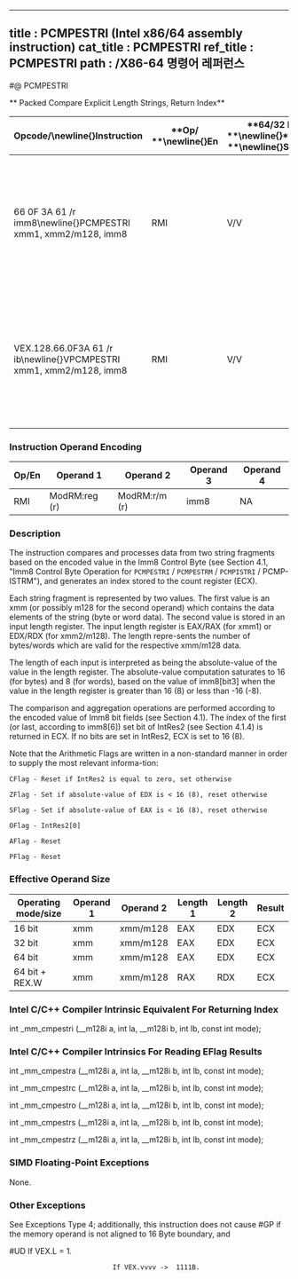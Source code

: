 ----------------------------
title : PCMPESTRI (Intel x86/64 assembly instruction)
cat_title : PCMPESTRI
ref_title : PCMPESTRI
path : /X86-64 명령어 레퍼런스
----------------------------
#@ PCMPESTRI

** Packed Compare Explicit Length Strings, Return Index**

|**Opcode/**\newline{}**Instruction**|**Op/ **\newline{}**En**|**64/32 bit **\newline{}**Mode **\newline{}**Support**|**CPUID **\newline{}**Feature **\newline{}**Flag**|**Description**|
|------------------------------------|------------------------|------------------------------------------------------|--------------------------------------------------|---------------|
|66 0F 3A 61 /r imm8\newline{}PCMPESTRI xmm1, xmm2/m128, imm8|RMI|V/V|SSE4_2|Perform a packed comparison of string data with explicit lengths, generating an index, and storing the result in ECX.|
|VEX.128.66.0F3A 61 /r ib\newline{}VPCMPESTRI xmm1, xmm2/m128, imm8|RMI|V/V|AVX|Perform a packed comparison of string data with explicit lengths, generating an index, and storing the result in ECX.|
### Instruction Operand Encoding


|Op/En|Operand 1|Operand 2|Operand 3|Operand 4|
|-----|---------|---------|---------|---------|
|RMI|ModRM:reg (r)|ModRM:r/m (r)|imm8|NA|
### Description


The instruction compares and processes data from two string fragments based on the encoded value in the Imm8 Control Byte (see Section 4.1, "Imm8 Control Byte Operation for `PCMPESTRI` / `PCMPESTRM` / `PCMPISTRI` / PCMP-ISTRM"), and generates an index stored to the count register (ECX).

Each string fragment is represented by two values. The first value is an xmm (or possibly m128 for the second operand) which contains the data elements of the string (byte or word data). The second value is stored in an input length register. The input length register is EAX/RAX (for xmm1) or EDX/RDX (for xmm2/m128). The length repre-sents the number of bytes/words which are valid for the respective xmm/m128 data. 

The length of each input is interpreted as being the absolute-value of the value in the length register. The absolute-value computation saturates to 16 (for bytes) and 8 (for words), based on the value of imm8[bit3] when the value in the length register is greater than 16 (8) or less than -16 (-8).

The comparison and aggregation operations are performed according to the encoded value of Imm8 bit fields (see Section 4.1). The index of the first (or last, according to imm8[6]) set bit of IntRes2 (see Section 4.1.4) is returned in ECX. If no bits are set in IntRes2, ECX is set to 16 (8).

Note that the Arithmetic Flags are written in a non-standard manner in order to supply the most relevant informa-tion:

    CFlag - Reset if IntRes2 is equal to zero, set otherwise

    ZFlag - Set if absolute-value of EDX is < 16 (8), reset otherwise

    SFlag - Set if absolute-value of EAX is < 16 (8), reset otherwise

    OFlag - IntRes2[0]

    AFlag - Reset

    PFlag - Reset

### Effective Operand Size


|**Operating mode/size**|**Operand 1**|**Operand 2**|**Length 1**|**Length 2**|**Result**|
|-----------------------|-------------|-------------|------------|------------|----------|
|16 bit|xmm|xmm/m128|EAX|EDX|ECX|
|32 bit|xmm|xmm/m128|EAX|EDX|ECX|
|64 bit|xmm|xmm/m128|EAX|EDX|ECX|
|64 bit + REX.W|xmm|xmm/m128|RAX|RDX|ECX|
### Intel C/C++ Compiler Intrinsic Equivalent For Returning Index 


int     _mm_cmpestri (__m128i a, int la, __m128i b, int lb, const int mode);

### Intel C/C++ Compiler Intrinsics For Reading EFlag Results


int     _mm_cmpestra (__m128i a, int la, __m128i b, int lb, const int mode);

int     _mm_cmpestrc (__m128i a, int la, __m128i b, int lb, const int mode);

int     _mm_cmpestro (__m128i a, int la, __m128i b, int lb, const int mode);

int     _mm_cmpestrs (__m128i a, int la, __m128i b, int lb, const int mode);

int     _mm_cmpestrz (__m128i a, int la, __m128i b, int lb, const int mode);

### SIMD Floating-Point Exceptions


None.

### Other Exceptions


See Exceptions Type 4; additionally, this instruction does not cause #GP if the memory operand is not aligned to 16 Byte boundary, and

#UD If VEX.L = 1.

                              If VEX.vvvv ->   1111B.

